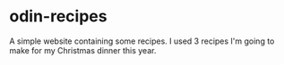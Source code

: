 # odin-recipes

A simple website containing some recipes. I used 3 recipes I'm going to make for my Christmas dinner this year.